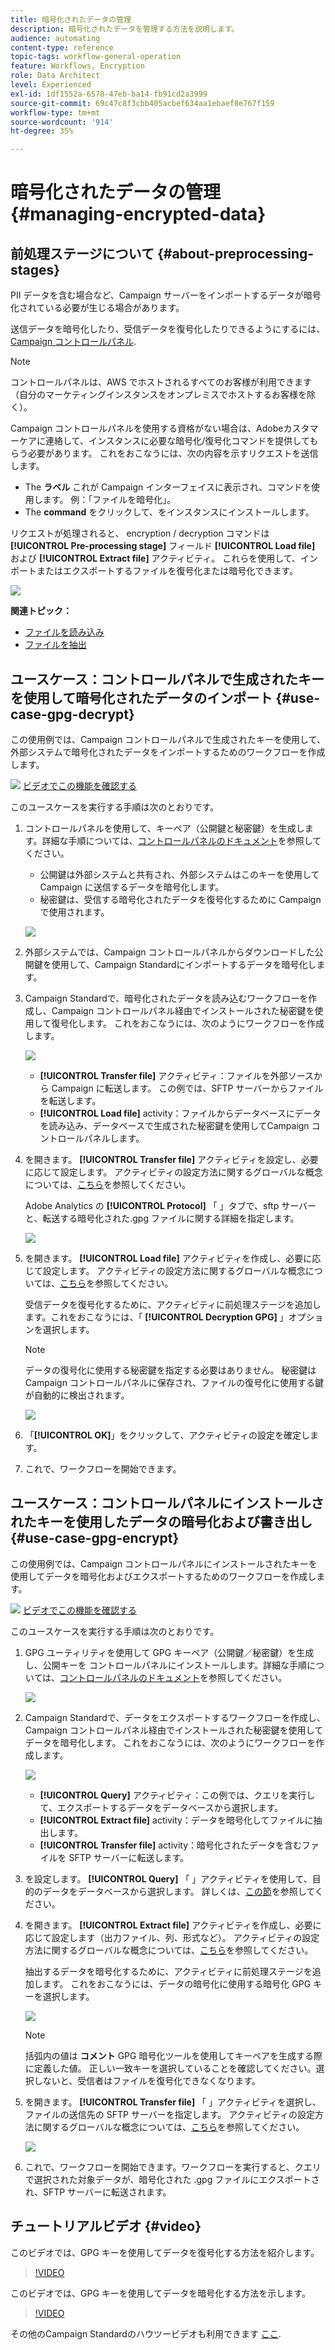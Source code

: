```yaml
---
title: 暗号化されたデータの管理
description: 暗号化されたデータを管理する方法を説明します。
audience: automating
content-type: reference
topic-tags: workflow-general-operation
feature: Workflows, Encryption
role: Data Architect
level: Experienced
exl-id: 1df1552a-6578-47eb-ba14-fb91cd2a3999
source-git-commit: 69c47c8f3cbb405acbef634aa1ebaef8e767f159
workflow-type: tm+mt
source-wordcount: '914'
ht-degree: 35%

---
```


# 暗号化されたデータの管理 {#managing-encrypted-data}

## 前処理ステージについて {#about-preprocessing-stages}

PII データを含む場合など、Campaign サーバーをインポートするデータが暗号化されている必要が生じる場合があります。

送信データを暗号化したり、受信データを復号化したりできるようにするには、 [Campaign コントロールパネル](https://experienceleague.adobe.com/docs/control-panel/using/instances-settings/gpg-keys-management.html?lang=ja).

>[!NOTE]
>
>コントロールパネルは、AWS でホストされるすべてのお客様が利用できます（自分のマーケティングインスタンスをオンプレミスでホストするお客様を除く）。

Campaign コントロールパネルを使用する資格がない場合は、Adobeカスタマーケアに連絡して、インスタンスに必要な暗号化/復号化コマンドを提供してもらう必要があります。 これをおこなうには、次の内容を示すリクエストを送信します。

* The **ラベル** これが Campaign インターフェイスに表示され、コマンドを使用します。 例：「ファイルを暗号化」。
* The **command** をクリックして、をインスタンスにインストールします。

リクエストが処理されると、 encryption / decryption コマンドは **[!UICONTROL Pre-processing stage]** フィールド **[!UICONTROL Load file]** および **[!UICONTROL Extract file]** アクティビティ。 これらを使用して、インポートまたはエクスポートするファイルを復号化または暗号化できます。

![](assets/preprocessing-encryption.png)

**関連トピック：**

* [ファイルを読み込み](../../automating/using/load-file.md)
* [ファイルを抽出](../../automating/using/extract-file.md)

## ユースケース：コントロールパネルで生成されたキーを使用して暗号化されたデータのインポート {#use-case-gpg-decrypt}

この使用例では、Campaign コントロールパネルで生成されたキーを使用して、外部システムで暗号化されたデータをインポートするためのワークフローを作成します。

![](assets/do-not-localize/how-to-video.png) [ビデオでこの機能を確認する](#video)

このユースケースを実行する手順は次のとおりです。

1. コントロールパネルを使用して、キーペア（公開鍵と秘密鍵）を生成します。詳細な手順については、[コントロールパネルのドキュメント](https://experienceleague.adobe.com/docs/control-panel/using/instances-settings/gpg-keys-management.html?lang=ja#decrypting-data)を参照してください。

   * 公開鍵は外部システムと共有され、外部システムはこのキーを使用して Campaign に送信するデータを暗号化します。
   * 秘密鍵は、受信する暗号化されたデータを復号化するために Campaign で使用されます。

   ![](assets/gpg_generate.png)

1. 外部システムでは、Campaign コントロールパネルからダウンロードした公開鍵を使用して、Campaign Standardにインポートするデータを暗号化します。

1. Campaign Standardで、暗号化されたデータを読み込むワークフローを作成し、Campaign コントロールパネル経由でインストールされた秘密鍵を使用して復号化します。 これをおこなうには、次のようにワークフローを作成します。

   ![](assets/gpg_workflow.png)

   * **[!UICONTROL Transfer file]** アクティビティ：ファイルを外部ソースから Campaign に転送します。 この例では、SFTP サーバーからファイルを転送します。
   * **[!UICONTROL Load file]** activity：ファイルからデータベースにデータを読み込み、データベースで生成された秘密鍵を使用してCampaign コントロールパネルします。

1. を開きます。 **[!UICONTROL Transfer file]** アクティビティを設定し、必要に応じて設定します。 アクティビティの設定方法に関するグローバルな概念については、[こちら](../../automating/using/load-file.md)を参照してください。

   Adobe Analytics の **[!UICONTROL Protocol]** 「 」タブで、sftp サーバーと、転送する暗号化された.gpg ファイルに関する詳細を指定します。

   ![](assets/gpg_transfer.png)

1. を開きます。 **[!UICONTROL Load file]** アクティビティを作成し、必要に応じて設定します。 アクティビティの設定方法に関するグローバルな概念については、[こちら](../../automating/using/load-file.md)を参照してください。

   受信データを復号化するために、アクティビティに前処理ステージを追加します。これをおこなうには、「 **[!UICONTROL Decryption GPG]** 」オプションを選択します。

   >[!NOTE]
   >
   >データの復号化に使用する秘密鍵を指定する必要はありません。 秘密鍵はCampaign コントロールパネルに保存され、ファイルの復号化に使用する鍵が自動的に検出されます。

   ![](assets/gpg_load.png)

1. 「**[!UICONTROL OK]**」をクリックして、アクティビティの設定を確定します。

1. これで、ワークフローを開始できます。

## ユースケース：コントロールパネルにインストールされたキーを使用したデータの暗号化および書き出し {#use-case-gpg-encrypt}

この使用例では、Campaign コントロールパネルにインストールされたキーを使用してデータを暗号化およびエクスポートするためのワークフローを作成します。

![](assets/do-not-localize/how-to-video.png) [ビデオでこの機能を確認する](#video)

このユースケースを実行する手順は次のとおりです。

1. GPG ユーティリティを使用して GPG キーペア（公開鍵／秘密鍵）を生成し、公開キーを コントロールパネルにインストールします。詳細な手順については、[コントロールパネルのドキュメント](https://experienceleague.adobe.com/docs/control-panel/using/instances-settings/gpg-keys-management.html?lang=ja#encrypting-data)を参照してください。

   ![](assets/gpg_install.png)

1. Campaign Standardで、データをエクスポートするワークフローを作成し、Campaign コントロールパネル経由でインストールされた秘密鍵を使用してデータを暗号化します。 これをおこなうには、次のようにワークフローを作成します。

   ![](assets/gpg-workflow-export.png)

   * **[!UICONTROL Query]** アクティビティ：この例では、クエリを実行して、エクスポートするデータをデータベースから選択します。
   * **[!UICONTROL Extract file]** activity：データを暗号化してファイルに抽出します。
   * **[!UICONTROL Transfer file]** activity：暗号化されたデータを含むファイルを SFTP サーバーに転送します。

1. を設定します。 **[!UICONTROL Query]** 「 」アクティビティを使用して、目的のデータをデータベースから選択します。 詳しくは、[この節](../../automating/using/query.md)を参照してください。

1. を開きます。 **[!UICONTROL Extract file]** アクティビティを作成し、必要に応じて設定します（出力ファイル、列、形式など）。 アクティビティの設定方法に関するグローバルな概念については、[こちら](../../automating/using/extract-file.md)を参照してください。

   抽出するデータを暗号化するために、アクティビティに前処理ステージを追加します。 これをおこなうには、データの暗号化に使用する暗号化 GPG キーを選択します。

   ![](assets/gpg-extract-stage.png)

   >[!NOTE]
   >
   >括弧内の値は **コメント** GPG 暗号化ツールを使用してキーペアを生成する際に定義した値。 正しい一致キーを選択していることを確認してください。選択しないと、受信者はファイルを復号化できなくなります。

1. を開きます。 **[!UICONTROL Transfer file]** 「 」アクティビティを選択し、ファイルの送信先の SFTP サーバーを指定します。 アクティビティの設定方法に関するグローバルな概念については、[こちら](../../automating/using/transfer-file.md)を参照してください。

   ![](assets/gpg-transfer-encrypt.png)

1. これで、ワークフローを開始できます。ワークフローを実行すると、クエリで選択された対象データが、暗号化された .gpg ファイルにエクスポートされ、SFTP サーバーに転送されます。

## チュートリアルビデオ {#video}

このビデオでは、GPG キーを使用してデータを復号化する方法を紹介します。

>[!VIDEO](https://video.tv.adobe.com/v/35753?quality=12)

このビデオでは、GPG キーを使用してデータを暗号化する方法を示します。

>[!VIDEO](https://video.tv.adobe.com/v/36380?quality=12)

その他のCampaign Standardのハウツービデオも利用できます [ここ](https://experienceleague.adobe.com/docs/campaign-standard-learn/tutorials/overview.html?lang=ja).
